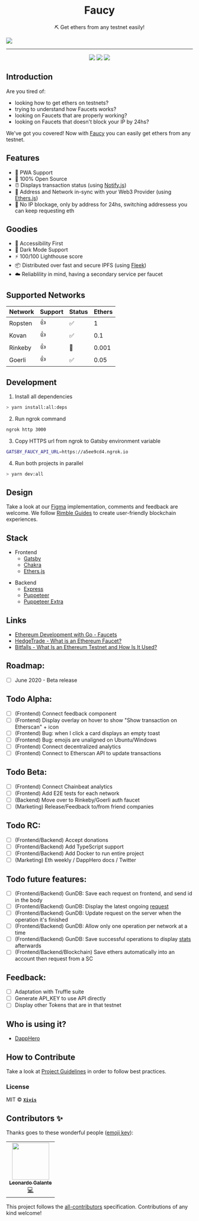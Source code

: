 <h1 align="center">Faucy</h1>
<p align="center">⛏ Get ethers from any testnet easily!</p>

<img src="https://i.ibb.co/0YmgWrZ/Captura-de-Pantalla-2020-05-07-a-la-s-13-04-59.png">

---

<div align="center">
  <img src="https://img.shields.io/github/issues/xivis/faucy?style=for-the-badge">
  <img src="https://img.shields.io/github/issues-pr/xivis/faucy?style=for-the-badge">
  <img src="https://img.shields.io/badge/all-contributors/xivis/faucy?style=for-the-badge">
</div>

## Introduction

Are you tired of:

- looking how to get ethers on testnets?
- trying to understand how Faucets works?
- looking on Faucets that are properly working?
- looking on Faucets that doesn't block your IP by 24hs?

We've got you covered! Now with [Faucy](https://faucy.dev/) you can easily get ethers from any testnet.

## Features

- 🔋 PWA Support
- 🐙 100% Open Source
- ⏰ Displays transaction status (using [Notify.js](https://docs.blocknative.com/notify))
- 🔗 Address and Network in-sync with your Web3 Provider (using [Ethers.js](https://github.com/ethers-io/ethers.js))
- 🚰 No IP blockage, only by address for 24hs, switching addressess you can keep requesting eth

## Goodies

- 🦮 Accessibility First
- 🌚 Dark Mode Support
- ⚡️ 100/100 Lighthouse score
- 📦 Distributed over fast and secure IPFS (using [Fleek](https://fleek.co))
- ☁️ Reliablility in mind, having a secondary service per faucet

## Supported Networks

| Network | Support | Status | Ethers |
| ------- | ------- | ------ | ------ |
| Ropsten | 👍      | ✅     | 1      |
| Kovan   | 👍      | ✅     | 0.1    |
| Rinkeby | 👍      | 🔴     | 0.001  |
| Goerli  | 👍      | ✅     | 0.05   |

## Development

1. Install all dependencies

```bash
> yarn install:all:deps
```

2. Run ngrok command

```bash
ngrok http 3000
```

3. Copy HTTPS url from ngrok to Gatsby environment variable

```bash
GATSBY_FAUCY_API_URL=https://a5ee9cd4.ngrok.io
```

4. Run both projects in parallel

```bash
> yarn dev:all
```

## Design

Take a look at our [Figma](https://www.figma.com/file/e2ki1kz4pSTsXX6KAuyuaI/Faucy_UI?node-id=0%3A1) implementation, comments and feedback are welcome.
We follow [Rimble Guides](https://rimble.consensys.design/guides) to create user-friendly blockchain experiences.

## Stack

- Frontend
  - [Gatsby](https://www.gatsbyjs.org)
  - [Chakra](https://chakra-ui.com)
  - [Ethers.js](https://github.com/ethers-io/ethers.js)

* Backend
  - [Express](https://expressjs.com)
  - [Puppeteer](https://pptr.dev)
  - [Puppeteer Extra](https://github.com/berstend/puppeteer-extra)

## Links

- [Ethereum Development with Go - Faucets](https://goethereumbook.org/faucets/)
- [HedgeTrade - What is an Ethereum Faucet?](https://hedgetrade.com/what-is-ethereum-faucet/)
- [Bitfalls - What Is an Ethereum Testnet and How Is It Used?](https://bitfalls.com/2018/05/31/what-is-an-ethereum-testnet-and-how-is-it-used/)

## Roadmap:

- [ ] June 2020 - Beta release

## Todo Alpha:

- [ ] (Frontend) Connect feedback component
- [ ] (Frontend) Display overlay on hover to show "Show transaction on Etherscan" + icon
- [ ] (Frontend) Bug: when I click a card displays an empty toast
- [ ] (Frontend) Bug: emojis are unaligned on Ubuntu/Windows
- [ ] (Frontend) Connect decentralized analytics
- [ ] (Frontend) Connect to Etherscan API to update transactions

## Todo Beta:

- [ ] (Frontend) Connect Chainbeat analytics
- [ ] (Frontend) Add E2E tests for each network
- [ ] (Backend) Move over to Rinkeby/Goerli auth faucet
- [ ] (Marketing) Release/Feedback to/from friend companies

## Todo RC:

- [ ] (Frontend/Backend) Accept donations
- [ ] (Frontend/Backend) Add TypeScript support
- [ ] (Frontend/Backend) Add Docker to run entire project
- [ ] (Marketing) Eth weekly / DappHero docs / Twitter

## Todo future features:

- [ ] (Frontend/Backend) GunDB: Save each request on frontend, and send id in the body
- [ ] (Frontend/Backend) GunDB: Display the latest ongoing [request](https://i.ibb.co/c1v6SzK/Captura-de-Pantalla-2020-04-21-a-la-s-17-56-42.png)
- [ ] (Frontend/Backend) GunDB: Update request on the server when the operation it's finished
- [ ] (Frontend/Backend) GunDB: Allow only one operation per network at a time
- [ ] (Frontend/Backend) GunDB: Save successful operations to display [stats](https://i.ibb.co/HGZtYrH/Captura-de-Pantalla-2020-04-21-a-la-s-17-54-03.png) afterwards
- [ ] (Frontend/Backend/Blockchain) Save ethers automatically into an account then request from a SC

## Feedback:

- [ ] Adaptation with Truffle suite
- [ ] Generate API_KEY to use API directly
- [ ] Display other Tokens that are in that testnet

## Who is using it?

- [DappHero](https://www.dapphero.io)

## How to Contribute

Take a look at [Project Guidelines](https://github.com/elsewhencode/project-guidelines) in order to follow best practices.

### License

MIT © **[`Xivis`](https://xivis.com)**

## Contributors ✨

Thanks goes to these wonderful people ([emoji key](https://allcontributors.org/docs/en/emoji-key)):

<!-- ALL-CONTRIBUTORS-LIST:START - Do not remove or modify this section -->
<!-- prettier-ignore-start -->
<!-- markdownlint-disable -->
<table>
  <tr>
    <td align="center"><a href="https://leonardogalante.com"><img src="https://avatars3.githubusercontent.com/u/2475912?v=4" width="100px;" alt=""/><br /><sub><b>Leonardo Galante</b></sub></a><br /><a href="https://github.com/Xivis/faucy/commits?author=lndgalante" title="Code">💻</a></td>
  </tr>
</table>

<!-- markdownlint-enable -->
<!-- prettier-ignore-end -->
<!-- ALL-CONTRIBUTORS-LIST:END -->

This project follows the [all-contributors](https://github.com/all-contributors/all-contributors) specification. Contributions of any kind welcome!
